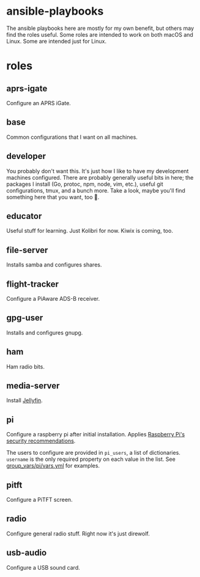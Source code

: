 # ansible-playbooks

The ansible playbooks here are mostly for my own benefit, but others may find the roles useful. Some roles are intended to work on both macOS and Linux. Some are intended just for Linux.

# roles

## aprs-igate

Configure an APRS iGate.

## base

Common configurations that I want on all machines.

## developer

You probably don't want this. It's just how I like to have my development machines configured. There are probably generally useful bits in here; the packages I install (Go, protoc, npm, node, vim, etc.), useful git configurations, tmux, and a bunch more. Take a look, maybe you'll find something here that you want, too 🤷.

## educator

Useful stuff for learning. Just Kolibri for now. Kiwix is coming, too.

## file-server

Installs samba and configures shares.

## flight-tracker

Configure a PiAware ADS-B receiver.

## gpg-user

Installs and configures gnupg.

## ham

Ham radio bits.

## media-server

Install [Jellyfin](https://jellyfin.org/).

## pi

Configure a raspberry pi after initial installation. Applies [Raspberry Pi's security recommendations](https://www.raspberrypi.org/documentation/configuration/security.md).

The users to configure are provided in `pi_users`, a list of dictionaries. `username` is the only required property on each value in the list. See [group_vars/pi/vars.yml](group_vars/pi/vars.yml) for examples.

## pitft

Configure a PiTFT screen.

## radio

Configure general radio stuff. Right now it's just direwolf.

## usb-audio

Configure a USB sound card.

